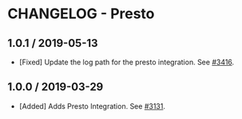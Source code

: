 # CHANGELOG - Presto

## 1.0.1 / 2019-05-13

* [Fixed] Update the log path for the presto integration. See [#3416](https://github.com/DataDog/integrations-core/pull/3416).

## 1.0.0 / 2019-03-29

* [Added] Adds Presto Integration. See [#3131](https://github.com/DataDog/integrations-core/pull/3131).

